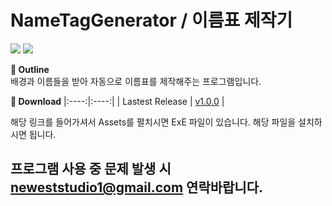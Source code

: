 # NameTagGenerator / 이름표 제작기

<img src="https://img.shields.io/github/downloads/NewestAF/NameTagGenerator/total"></img>
<img src="https://img.shields.io/github/commit-activity/w/NewestAF/NametagGenerator"></img>

**📎 Outline**  
배경과 이름들을 받아 자동으로 이름표를 제작해주는 프로그램입니다.

**🔗 Download**
|:----:|:----:|
| Lastest Release | [v1.0.0](https://github.com/NewestAF/NameTagGenerator/releases) |

해당 링크를 들어가셔서 Assets를 펼치시면 ExE 파일이 있습니다. 해당 파일을 설치하시면 됩니다.

## 프로그램 사용 중 문제 발생 시 neweststudio1@gmail.com 연락바랍니다.
